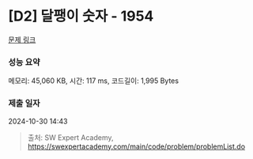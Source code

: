 # [D2] 달팽이 숫자 - 1954 

[문제 링크](https://swexpertacademy.com/main/code/problem/problemDetail.do?contestProbId=AV5PobmqAPoDFAUq) 

### 성능 요약

메모리: 45,060 KB, 시간: 117 ms, 코드길이: 1,995 Bytes

### 제출 일자

2024-10-30 14:43



> 출처: SW Expert Academy, https://swexpertacademy.com/main/code/problem/problemList.do
